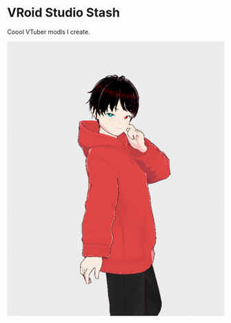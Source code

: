 # VRoid Studio Stash

Coool VTuber modls I create.

![](https://github.com/SlickFromMars/vroid-stash/blob/main/docs/slick04.png)
